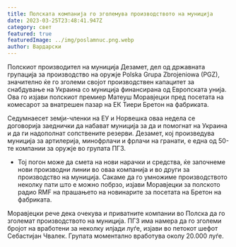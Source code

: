 ```yaml
---
title: Полската компанија го зголемува производството на муниција
date: 2023-03-25T23:48:41.947Z
category: свет
featured: true
featuredImage: ../img/poslamnuc.png.webp
author: Вардарски
---
```


Полскиот производител на муниција Дезамет, дел од државната групација за производство на оружје Polska Grupa Zbrojeniowa (PGZ), значително ќе го зголеми својот производствен капацитет за снабдување на Украина со муниција финансирана од Европската унија. Ова го изјави полскиот премиер Матеуш Моравјецки пред посетата на комесарот за внатрешен пазар на ЕК Тиери Бретон на фабриката.

Седумнаесет земји-членки на ЕУ и Норвешка оваа недела се договорија заеднички да набават муниција за да и помогнат на Украина и да ги надополнат сопствените резерви. Дезамет, кој произведува муниција за артилерија, минофрлачи и фрлачи на гранати, е една од 50-те компании за оружје во групата ПГЗ.

- Тој погон може да смета на нови нарачки и средства, ќе започнеме нови производни линии во оваа компанија и во други за производство на муниција. Сакаме да го умножиме производството неколку пати што е можно побрзо, изјави Моравјецки за полското радио RMF на прашањето на новинарите за посетата на Бретон на фабриката.

Моравјецки рече дека очекува и приватните компании во Полска да го зголемат производството на муниција. ПГЗ има намера да го зголеми бројот на вработени за неколку илјади луѓе, изјави во петокот шефот Себастијан Чвалек. Групата моментално вработува околу 20.000 луѓе.
